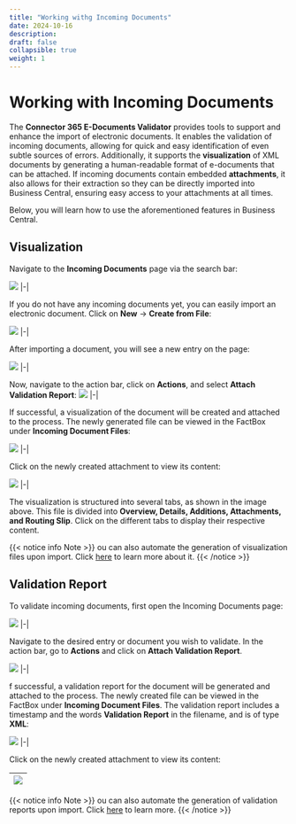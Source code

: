 ```yaml
---
title: "Working withg Incoming Documents"
date: 2024-10-16
description: 
draft: false
collapsible: true
weight: 1
---
```


# Working with Incoming Documents

The **Connector 365 E-Documents Validator** provides tools to support and enhance the import of electronic documents. It enables the validation of incoming documents, allowing for quick and easy identification of even subtle sources of errors. 
Additionally, it supports the **visualization** of XML documents by generating a human-readable format of e-documents that can be attached. 
If incoming documents contain embedded **attachments**, it also allows for their extraction so they can be directly imported into Business Central, ensuring easy access to your attachments at all times.

Below, you will learn how to use the aforementioned features in Business Central.

## Visualization

Navigate to the **Incoming Documents** page via the search bar:

![](images/apps/e-documents-validator/de/inc-docs-search-bar.png)
|-|

If you do not have any incoming documents yet, you can easily import an electronic document. Click on **New** -> **Create from File**:

![](images/apps/e-documents-validator/de/inc-docs-import-new-file.png)
|-|

After importing a document, you will see a new entry on the page:

![](images/apps/e-documents-validator/de/inc-docs-list-entries.png)
|-|

Now, navigate to the action bar, click on **Actions**, and select **Attach Validation Report**:
![](images/apps/e-documents-validator/de/inc-docs-action-visualize.png)
|-|

If successful, a visualization of the document will be created and attached to the process. The newly generated file can be viewed in the FactBox under **Incoming Document Files**:

![](images/apps/e-documents-validator/de/inc-docs-factbox-visualization.png)
|-|

Click on the newly created attachment to view its content:

![](images/apps/e-documents-validator/de/visualization-file.png)
|-|

The visualization is structured into several tabs, as shown in the image above. This file is divided into **Overview, Details, Additions, Attachments, and Routing Slip**. Click on the different tabs to display their respective content.

{{< notice info Note >}}
ou can also automate the generation of visualization files upon import. Click [here](/en-us/apps/e-documents-validator/first-steps/setup/base-setup) to learn more about it.
{{< /notice >}}

## Validation Report

To validate incoming documents, first open the Incoming Documents page:

![](images/apps/e-documents-validator/de/inc-docs-list-entries.png)
|-|

Navigate to the desired entry or document you wish to validate. In the action bar, go to **Actions** and click on **Attach Validation Report**.

![](images/apps/e-documents-validator/de/inc-docs-action-validate.png)
|-|

f successful, a validation report for the document will be generated and attached to the process. The newly created file can be viewed in the FactBox under **Incoming Document Files**. The validation report includes a timestamp and the words **Validation Report** in the filename, and is of type **XML**:

![](images/apps/e-documents-validator/de/inc-docs-factbox-validation.png)
|-|

Click on the newly created attachment to view its content:

|![](images/apps/e-documents-validator/de/validation-file.png)|
|-|

{{< notice info Note >}}
ou can also automate the generation of validation reports upon import. Click [here](/de-de/apps/e-documents-validator/first-steps/setup/base-setup) to learn more.
{{< /notice >}}